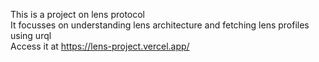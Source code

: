 This is a project on lens protocol <br />
It focusses on understanding lens architecture and fetching lens profiles using urql <br />
Access it at https://lens-project.vercel.app/ </br>
